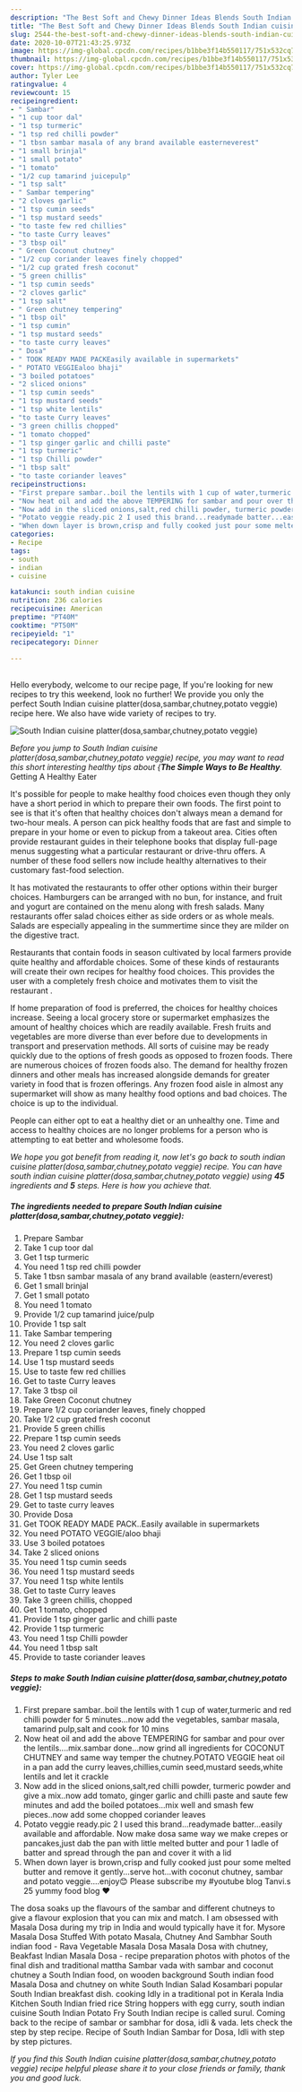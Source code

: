 ```yaml
---
description: "The Best Soft and Chewy Dinner Ideas Blends South Indian cuisine platter(dosa,sambar,chutney,potato veggie)"
title: "The Best Soft and Chewy Dinner Ideas Blends South Indian cuisine platter(dosa,sambar,chutney,potato veggie)"
slug: 2544-the-best-soft-and-chewy-dinner-ideas-blends-south-indian-cuisine-platterdosa-sambar-chutney-potato-veggie
date: 2020-10-07T21:43:25.973Z
image: https://img-global.cpcdn.com/recipes/b1bbe3f14b550117/751x532cq70/south-indian-cuisine-platterdosasambarchutneypotato-veggie-recipe-main-photo.jpg
thumbnail: https://img-global.cpcdn.com/recipes/b1bbe3f14b550117/751x532cq70/south-indian-cuisine-platterdosasambarchutneypotato-veggie-recipe-main-photo.jpg
cover: https://img-global.cpcdn.com/recipes/b1bbe3f14b550117/751x532cq70/south-indian-cuisine-platterdosasambarchutneypotato-veggie-recipe-main-photo.jpg
author: Tyler Lee
ratingvalue: 4
reviewcount: 15
recipeingredient:
- " Sambar"
- "1 cup toor dal"
- "1 tsp turmeric"
- "1 tsp red chilli powder"
- "1 tbsn sambar masala of any brand available easterneverest"
- "1 small brinjal"
- "1 small potato"
- "1 tomato"
- "1/2 cup tamarind juicepulp"
- "1 tsp salt"
- " Sambar tempering"
- "2 cloves garlic"
- "1 tsp cumin seeds"
- "1 tsp mustard seeds"
- "to taste few red chillies"
- "to taste Curry leaves"
- "3 tbsp oil"
- " Green Coconut chutney"
- "1/2 cup coriander leaves finely chopped"
- "1/2 cup grated fresh coconut"
- "5 green chillis"
- "1 tsp cumin seeds"
- "2 cloves garlic"
- "1 tsp salt"
- " Green chutney tempering"
- "1 tbsp oil"
- "1 tsp cumin"
- "1 tsp mustard seeds"
- "to taste curry leaves"
- " Dosa"
- " TOOK READY MADE PACKEasily available in supermarkets"
- " POTATO VEGGIEaloo bhaji"
- "3 boiled potatoes"
- "2 sliced onions"
- "1 tsp cumin seeds"
- "1 tsp mustard seeds"
- "1 tsp white lentils"
- "to taste Curry leaves"
- "3 green chillis chopped"
- "1 tomato chopped"
- "1 tsp ginger garlic and chilli paste"
- "1 tsp turmeric"
- "1 tsp Chilli powder"
- "1 tbsp salt"
- "to taste coriander leaves"
recipeinstructions:
- "First prepare sambar..boil the lentils with 1 cup of water,turmeric and red chilli powder for 5 minutes...now add the vegetables, sambar masala, tamarind pulp,salt and cook for 10 mins"
- "Now heat oil and add the above TEMPERING for sambar and pour over the lentils....mix.sambar done...now grind all ingredients for COCONUT CHUTNEY and same way temper the chutney.POTATO VEGGIE heat oil in a pan add the curry leaves,chillies,cumin seed,mustard seeds,white lentils and let it crackle"
- "Now add in the sliced onions,salt,red chilli powder, turmeric powder and give a mix..now add tomato, ginger garlic and chilli paste and saute few minutes and add the boiled potatoes...mix well and smash few pieces..now add some chopped coriander leaves"
- "Potato veggie ready.pic 2 I used this brand...readymade batter...easily available and affordable. Now make dosa same way we make crepes or pancakes,just dab the pan with little melted butter and pour 1 ladle of batter and spread through the pan and cover it with a lid"
- "When down layer is brown,crisp and fully cooked just pour some melted butter and remove it gently...serve hot...with coconut chutney, sambar and potato veggie....enjoy😊 Please subscribe my #youtube blog Tanvi.s 25 yummy food blog ❤"
categories:
- Recipe
tags:
- south
- indian
- cuisine

katakunci: south indian cuisine 
nutrition: 236 calories
recipecuisine: American
preptime: "PT40M"
cooktime: "PT50M"
recipeyield: "1"
recipecategory: Dinner

---
```

<br>
Hello everybody, welcome to our recipe page, If you're looking for new recipes to try this weekend, look no further! We provide you only the perfect South Indian cuisine platter(dosa,sambar,chutney,potato veggie) recipe here. We also have wide variety of recipes to try.
<br>


![South Indian cuisine platter(dosa,sambar,chutney,potato veggie)](https://img-global.cpcdn.com/recipes/b1bbe3f14b550117/751x532cq70/south-indian-cuisine-platterdosasambarchutneypotato-veggie-recipe-main-photo.jpg)

<i>Before you jump to South Indian cuisine platter(dosa,sambar,chutney,potato veggie) recipe, you may want to read this short interesting healthy tips about {<strong>The Simple Ways to Be Healthy</strong>.</i>
Getting A Healthy Eater

It's possible for people to make healthy food choices even though they only have a short period in which to prepare their own foods. The first point to see is that it's often that healthy choices don't always mean a demand for two-hour meals. A person can pick healthy foods that are fast and simple to prepare in your home or even to pickup from a takeout area. Cities often provide restaurant guides in their telephone books that display full-page menus suggesting what a particular restaurant or drive-thru offers. A number of these food sellers now include healthy alternatives to their customary fast-food selection.

 It has motivated the restaurants to offer other options within their burger choices. Hamburgers can be arranged with no bun, for instance, and fruit and yogurt are contained on the menu along with fresh salads. Many restaurants offer salad choices either as side orders or as whole meals.  Salads are especially appealing in the summertime since they are milder on the digestive tract.

Restaurants that contain foods in season cultivated by local farmers provide quite healthy and affordable choices. Some of these kinds of restaurants will create their own recipes for healthy food choices.  This provides the user with a completely fresh choice and motivates them to visit the restaurant .

If home preparation of food is preferred, the choices for healthy choices increase. Seeing a local grocery store or supermarket emphasizes the amount of healthy choices which are readily available. Fresh fruits and vegetables are more diverse than ever before due to developments in transport and preservation methods.  All sorts of cuisine may be ready quickly due to the options of fresh goods as opposed to frozen foods. There are numerous choices of frozen foods also. The demand for healthy frozen dinners and other meals has increased alongside demands for greater variety in food that is frozen offerings. Any frozen food aisle in almost any supermarket will show as many healthy food options and bad choices. The choice is up to the individual.

People can either opt to eat a healthy diet or an unhealthy one. Time and access to healthy choices are no longer problems for a person who is attempting to eat better and wholesome foods.


<i>We hope you got benefit from reading it, now let's go back to south indian cuisine platter(dosa,sambar,chutney,potato veggie) recipe. You can have south indian cuisine platter(dosa,sambar,chutney,potato veggie) using <strong>45</strong> ingredients and <strong>5</strong> steps. Here is how you achieve that.
</i>

##### The ingredients needed to prepare South Indian cuisine platter(dosa,sambar,chutney,potato veggie):

1. Prepare  Sambar
1. Take 1 cup toor dal
1. Get 1 tsp turmeric
1. You need 1 tsp red chilli powder
1. Take 1 tbsn sambar masala of any brand available (eastern/everest)
1. Get 1 small brinjal
1. Get 1 small potato
1. You need 1 tomato
1. Provide 1/2 cup tamarind juice/pulp
1. Provide 1 tsp salt
1. Take  Sambar tempering
1. You need 2 cloves garlic
1. Prepare 1 tsp cumin seeds
1. Use 1 tsp mustard seeds
1. Use to taste few red chillies
1. Get to taste Curry leaves
1. Take 3 tbsp oil
1. Take  Green Coconut chutney
1. Prepare 1/2 cup coriander leaves, finely chopped
1. Take 1/2 cup grated fresh coconut
1. Provide 5 green chillis
1. Prepare 1 tsp cumin seeds
1. You need 2 cloves garlic
1. Use 1 tsp salt
1. Get  Green chutney tempering
1. Get 1 tbsp oil
1. You need 1 tsp cumin
1. Get 1 tsp mustard seeds
1. Get to taste curry leaves
1. Provide  Dosa
1. Get  TOOK READY MADE PACK..Easily available in supermarkets
1. You need  POTATO VEGGIE/aloo bhaji
1. Use 3 boiled potatoes
1. Take 2 sliced onions
1. You need 1 tsp cumin seeds
1. You need 1 tsp mustard seeds
1. You need 1 tsp white lentils
1. Get to taste Curry leaves
1. Take 3 green chillis, chopped
1. Get 1 tomato, chopped
1. Provide 1 tsp ginger garlic and chilli paste
1. Provide 1 tsp turmeric
1. You need 1 tsp Chilli powder
1. You need 1 tbsp salt
1. Provide to taste coriander leaves


##### Steps to make South Indian cuisine platter(dosa,sambar,chutney,potato veggie):

1. First prepare sambar..boil the lentils with 1 cup of water,turmeric and red chilli powder for 5 minutes...now add the vegetables, sambar masala, tamarind pulp,salt and cook for 10 mins
1. Now heat oil and add the above TEMPERING for sambar and pour over the lentils....mix.sambar done...now grind all ingredients for COCONUT CHUTNEY and same way temper the chutney.POTATO VEGGIE heat oil in a pan add the curry leaves,chillies,cumin seed,mustard seeds,white lentils and let it crackle
1. Now add in the sliced onions,salt,red chilli powder, turmeric powder and give a mix..now add tomato, ginger garlic and chilli paste and saute few minutes and add the boiled potatoes...mix well and smash few pieces..now add some chopped coriander leaves
1. Potato veggie ready.pic 2 I used this brand...readymade batter...easily available and affordable. Now make dosa same way we make crepes or pancakes,just dab the pan with little melted butter and pour 1 ladle of batter and spread through the pan and cover it with a lid
1. When down layer is brown,crisp and fully cooked just pour some melted butter and remove it gently...serve hot...with coconut chutney, sambar and potato veggie....enjoy😊 Please subscribe my #youtube blog Tanvi.s 25 yummy food blog ❤


The dosa soaks up the flavours of the sambar and different chutneys to give a flavour explosion that you can mix and match. I am obsessed with Masala Dosa during my trip in India and would typically have it for. Mysore Masala Dosa Stuffed With potato Masala, Chutney And Sambhar South indian food - Rava Vegetable Masala Dosa Masala Dosa with chutney, Beakfast Indian Masala Dosa - recipe preparation photos with photos of the final dish and traditional mattha Sambar vada with sambar and coconut chutney a South Indian food, on wooden background South indian food Masala Dosa and chutney on white South Indian Salad Kosambari popular South Indian breakfast dish. cooking Idly in a traditional pot in Kerala India Kitchen South Indian fried rice String hoppers with egg curry, south indian cuisine South Indian Potato Fry South Indian recipe is called surul. Coming back to the recipe of sambar or sambhar for dosa, idli &amp; vada. lets check the step by step recipe. Recipe of South Indian Sambar for Dosa, Idli with step by step pictures. 

<i>If you find this South Indian cuisine platter(dosa,sambar,chutney,potato veggie) recipe helpful please share it to your close friends or family, thank you and good luck.</i>
